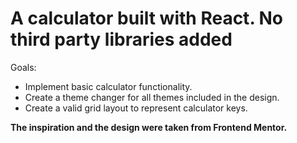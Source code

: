 <h1> A calculator built with React. No third party libraries added </h1>

Goals: 
<ul>
  <li>Implement basic calculator functionality.</li>
  <li>Create a theme changer for all themes included in the design.</li>
  <li>Create a valid grid layout to represent calculator keys. </li>
</ul>  

<strong> The inspiration and the design were taken from Frontend Mentor. </strong>
